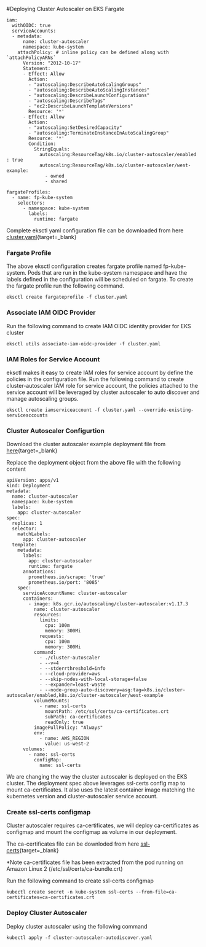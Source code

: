 #Deploying Cluster Autoscaler on EKS Fargate

```
iam:
  withOIDC: true
  serviceAccounts:
  - metadata:
      name: cluster-autoscaler
      namespace: kube-system
    attachPolicy: # inline policy can be defined along with `attachPolicyARNs`
      Version: "2012-10-17"
      Statement:
      - Effect: Allow
        Action:
        - "autoscaling:DescribeAutoScalingGroups"
        - "autoscaling:DescribeAutoScalingInstances"
        - "autoscaling:DescribeLaunchConfigurations"
        - "autoscaling:DescribeTags"
        - "ec2:DescribeLaunchTemplateVersions"
        Resource: '*'
      - Effect: Allow
        Action:
        - "autoscaling:SetDesiredCapacity"
        - "autoscaling:TerminateInstanceInAutoScalingGroup"
        Resource: '*'
        Condition:
          StringEquals:
            autoscaling:ResourceTag/k8s.io/cluster-autoscaler/enabled : true
            autoscaling:ResourceTag/k8s.io/cluster-autoscaler/west-example:
              - owned
              - shared

fargateProfiles:
  - name: fp-kube-system
    selectors:
      - namespace: kube-system
        labels:
          runtime: fargate

```

Complete eksctl yaml configuration file can be downloaded from here [cluster.yaml](https://github.com/avadlapatla/blog/blob/master/docs/files/cluster.yaml){target=_blank}

### Fargate Profile

The above eksctl configuration creates fargate profile named fp-kube-system. Pods that are run in the kube-system namespace and have the labels defined in the configuration will be scheduled on fargate. To create the fargate profile run the following command.

```
eksctl create fargateprofile -f cluster.yaml
```

### Associate IAM OIDC Provider

Run the following command to create IAM OIDC identity provider for EKS cluster

```
eksctl utils associate-iam-oidc-provider -f cluster.yaml
```

### IAM Roles for Service Account

eksctl makes it easy to create IAM roles for service account by define the policies in the configuration file. Run the following command to create cluster-autoscaler IAM role for service account, the policies attached to the service account will be leveraged by cluster autoscaler to auto discover and manage autoscaling groups.

```
eksctl create iamserviceaccount -f cluster.yaml --override-existing-serviceaccounts
```

### Cluster Autoscaler Configurtion

Download the cluster autoscaler example deployment file from [here](https://raw.githubusercontent.com/kubernetes/autoscaler/master/cluster-autoscaler/cloudprovider/aws/examples/cluster-autoscaler-autodiscover.yaml){target=_blank}

Replace the deployment object from the above file with the following content

```
apiVersion: apps/v1
kind: Deployment
metadata:
  name: cluster-autoscaler
  namespace: kube-system
  labels:
    app: cluster-autoscaler
spec:
  replicas: 1
  selector:
    matchLabels:
      app: cluster-autoscaler
  template:
    metadata:
      labels:
        app: cluster-autoscaler
        runtime: fargate
      annotations:
        prometheus.io/scrape: 'true'
        prometheus.io/port: '8085'
    spec:
      serviceAccountName: cluster-autoscaler
      containers:
        - image: k8s.gcr.io/autoscaling/cluster-autoscaler:v1.17.3
          name: cluster-autoscaler
          resources:
            limits:
              cpu: 100m
              memory: 300Mi
            requests:
              cpu: 100m
              memory: 300Mi
          command:
            - ./cluster-autoscaler
            - --v=4
            - --stderrthreshold=info
            - --cloud-provider=aws
            - --skip-nodes-with-local-storage=false
            - --expander=least-waste
            - --node-group-auto-discovery=asg:tag=k8s.io/cluster-autoscaler/enabled,k8s.io/cluster-autoscaler/west-example
          volumeMounts:
            - name: ssl-certs
              mountPath: /etc/ssl/certs/ca-certificates.crt
              subPath: ca-certificates
              readOnly: true
          imagePullPolicy: "Always"
          env:
            - name: AWS_REGION
              value: us-west-2
      volumes:
        - name: ssl-certs
          configMap:
            name: ssl-certs
```

We are changing the way the cluster autoscaler is deployed on the EKS cluster. The deployment spec above leverages ssl-certs config map to mount ca-certificates. It also uses the latest container image matching the kubernetes version and cluster-autoscaler service account.

### Create ssl-certs configmap

Cluster autoscaler requires ca-certificates, we will deploy ca-certificates as configmap and mount the configmap as volume in our deployment.

The ca-certificates file can be downloded from here [ssl-certs](https://github.com/avadlapatla/blog/blob/master/docs/files/ca-certificates.crt){target=_blank}

*Note ca-certificates file has been extracted from the pod running on Amazon Linux 2 (/etc/ssl/certs/ca-bundle.crt)

Run the following command to create ssl-certs configmap

```
kubectl create secret -n kube-system ssl-certs --from-file=ca-certificates=ca-certificates.crt
```

### Deploy Cluster Autoscaler

Deploy cluster autoscaler using the following command

```
kubectl apply -f cluster-autoscaler-autodiscover.yaml
```